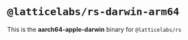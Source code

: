 # `@latticelabs/rs-darwin-arm64`

This is the **aarch64-apple-darwin** binary for `@latticelabs/rs`
